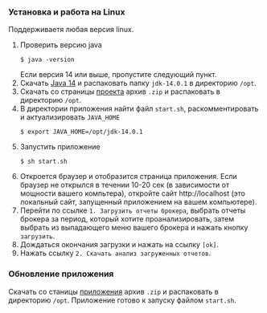 ### Установка и работа на Linux

Поддерживаетя любая версия linux.
1. Проверить версию java
   ```shell script
   $ java -version
   ```
   Если версия 14 или выше, пропустите следующий пункт.
1. Скачать [Java 14](https://download.java.net/java/GA/jdk14.0.1/664493ef4a6946b186ff29eb326336a2/7/GPL/openjdk-14.0.1_linux-x64_bin.tar.gz)
   и распаковать папку `jdk-14.0.1` в директорию `/opt`.
1. Скачать со страницы [проекта](https://github.com/spacious-team/investbook/releases/latest)
   архив `.zip` и распаковать в директорию `/opt`.
1. В директории приложения найти файл `start.sh`, раскомментировать и актуализировать `JAVA_HOME`
   ```shell script
   $ export JAVA_HOME=/opt/jdk-14.0.1
   ```
1. Запустить приложение
   ```shell script
   $ sh start.sh
   ```
1. Откроется браузер и отобразится страница приложения.
   Если браузер не открылся в течении 10-20 сек (в зависимости от мощности вашего компьтера),
   откройте сайт http://localhost (это локальный сайт, запущенный приложением на вашем компьютере).
1. Перейти по ссылке `1. Загрузить отчеты брокера`, выбрать отчеты брокера за период, который хотите проанализировать,
   затем выбрать из выпадающего меню вашего брокера и нажать кнопку `загрузить`.
1. Дождаться окончания загрузки и нажать на ссылку `[ok]`.
1. Нажать ссылку `2. Скачать анализ загруженных отчетов`.

### Обновление приложения
Скачать со станицы [приложения](https://github.com/vananiev/spacious-team/investbook/latest) архив `.zip` и
распаковать в директорию `/opt`. Приложение готово к запуску файлом `start.sh`.
   

